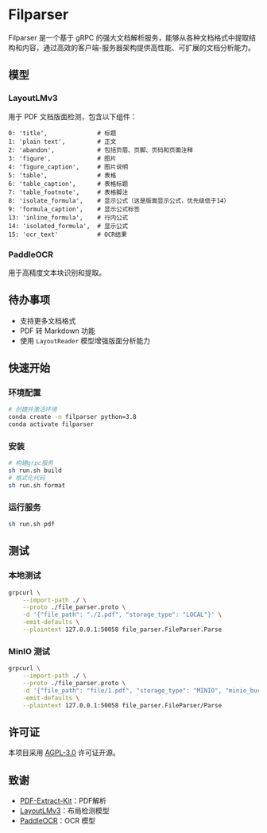 # Filparser

Filparser 是一个基于 gRPC 的强大文档解析服务，能够从各种文档格式中提取结构和内容，通过高效的客户端-服务器架构提供高性能、可扩展的文档分析能力。

## 模型

### LayoutLMv3

用于 PDF 文档版面检测，包含以下组件：

```
0: 'title',              # 标题
1: 'plain text',         # 正文
2: 'abandon',            # 包括页眉、页脚、页码和页面注释
3: 'figure',             # 图片
4: 'figure_caption',     # 图片说明
5: 'table',              # 表格
6: 'table_caption',      # 表格标题
7: 'table_footnote',     # 表格脚注
8: 'isolate_formula',    # 显示公式（这是版面显示公式，优先级低于14）
9: 'formula_caption',    # 显示公式标签
13: 'inline_formula',    # 行内公式
14: 'isolated_formula',  # 显示公式
15: 'ocr_text'           # OCR结果
```

### PaddleOCR

用于高精度文本块识别和提取。

## 待办事项

- 支持更多文档格式
- PDF 转 Markdown 功能
- 使用 `LayoutReader` 模型增强版面分析能力

## 快速开始

### 环境配置

```bash
# 创建并激活环境
conda create -n filparser python=3.8
conda activate filparser
```

### 安装

```bash
# 构建grpc服务
sh run.sh build
# 格式化代码
sh run.sh format
```

### 运行服务

```bash
sh run.sh pdf
```

## 测试

### 本地测试

```bash
grpcurl \
    --import-path ./ \
    --proto ./file_parser.proto \
    -d '{"file_path": "./2.pdf", "storage_type": "LOCAL"}' \
    -emit-defaults \
    --plaintext 127.0.0.1:50058 file_parser.FileParser.Parse
```

### MinIO 测试

```bash
grpcurl \
    --import-path ./ \
    --proto ./file_parser.proto \
    -d '{"file_path": "file/1.pdf", "storage_type": "MINIO", "minio_bucket": "test"}' \
    -emit-defaults \
    --plaintext 127.0.0.1:50058 file_parser.FileParser/Parse
```

## 许可证

本项目采用 [AGPL-3.0](LICENSE) 许可证开源。

## 致谢

- [PDF-Extract-Kit](https://github.com/opendatalab/PDF-Extract-Kit)：PDF解析
- [LayoutLMv3](https://github.com/microsoft/unilm/tree/master/layoutlmv3)：布局检测模型
- [PaddleOCR](https://github.com/PaddlePaddle/PaddleOCR)：OCR 模型